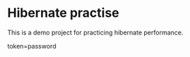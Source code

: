 # Hibernate practise

This is a demo project for practicing hibernate performance.


token=password
